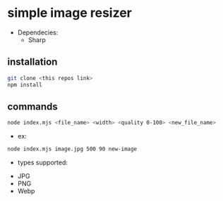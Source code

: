 # simple image resizer
* Dependecies:
  - Sharp

## installation
```bash
git clone <this repos link>
npm install
```
## commands
```bash
node index.mjs <file_name> <width> <quality 0-100> <new_file_name>
```
 * ex:
```bash
node index.mjs image.jpg 500 90 new-image
```
 * types supported: 
  - JPG
  - PNG
  - Webp

